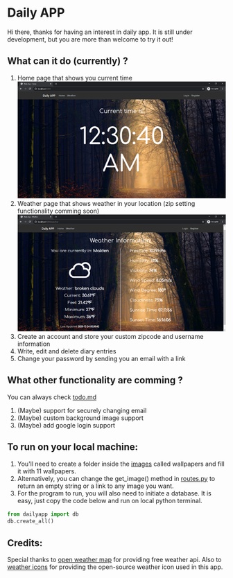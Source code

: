 # Daily APP

Hi there, thanks for having an interest in daily app. It is still under development, but you are more than welcome to try it out! 

## What can it do (currently) ?
1. Home page that shows you current time
![Home page](./demoimg/demo1.png)
2. Weather page that shows weather in your location (zip setting functionality comming soon)
![Weather page](./demoimg/demo2.png)
3. Create an account and store your custom zipcode and username information
4. Write, edit and delete diary entries
5. Change your password by sending you an email with a link

## What other functionality are comming ?
You can always check [todo.md](./todo.md)
1. (Maybe) support for securely changing email
2. (Maybe) custom background image support
3. (Maybe) add google login support

## To run on your local machine:
1. You'll need to create a folder inside the [images](./dailyapp/images) called wallpapers and fill it with 11 wallpapers.
2. Alternatively, you can change the get_image() method in [routes.py](./dailyapp/routes.py) to return an empty string or a link to any image you want.
3. For the program to run, you will also need to initiate a database. It is easy, just copy the code below and run on local python terminal.
```python
from dailyapp import db
db.create_all()
```

## Credits:
Special thanks to [open weather map](https://openweathermap.org) for providing free weather api. Also to [weather icons](https://github.com/erikflowers/weather-icons) for providing the open-source weather icon used in this app.
